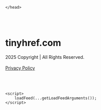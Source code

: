 <!DOCTYPE html>
<html data-adblockkey="MFwwDQYJKoZIhvcNAQEBBQADSwAwSAJBALquDFETXRn0Hr05fUP7EJT77xYnPmRbpMy4vk8KYiHnkNpednjOANJcaXDXcKQJN0nXKZJL7TciJD8AoHXK158CAwEAAQ==_BdGz8yfWUNdOtYOpAn9ozAS0yMgmKptl1GQjcmAIiLBczQSp9l3K2ccdvLZtNzdkol6Ibz7WlIl+JwUjWhFGbA==" xmlns="http://www.w3.org/1999/xhtml" lang="en">
<head>
    <meta http-equiv="Content-Type" content="text/html; charset=utf-8"/>
    <meta name="viewport" content="width=device-width, initial-scale=1, shrink-to-fit=no"/>
    <title>tinyhref.com</title>
    <style media="screen">
.asset_star0 {
	background: url('//d38psrni17bvxu.cloudfront.net/themes/assets/star0.gif') no-repeat center;
	width: 13px;
	height: 12px;
	display: inline-block;
}

.asset_star1 {
	background: url('//d38psrni17bvxu.cloudfront.net/themes/assets/star1.gif') no-repeat center;
	width: 13px;
	height: 12px;
	display: inline-block;
}

.asset_starH {
	background: url('//d38psrni17bvxu.cloudfront.net/themes/assets/starH.gif') no-repeat center;
	width: 13px;
	height: 12px;
	display: inline-block;
}

.sitelink {
	padding-right: 16px;
}

.sellerRatings a:link,
.sellerRatings a:visited,
.sellerRatings a:hover,
.sellerRatings a:active {
	text-decoration: none;
	cursor: text;
}

.sellerRatings {
	margin:0 0 3px 20px;
}

.sitelinkHolder {
	margin:-15px 0 15px 35px;
}

#ajaxloaderHolder {
	display: block;
	width: 24px;
	height: 24px;
	background: #fff;
	padding: 8px 0 0 8px;
	margin:10px auto;
	-webkit-border-radius: 4px;
	-moz-border-radius: 4px;
	border-radius: 4px;
}</style>    <style media="screen">
* {
    margin:0;padding:0
}

body {
    background:#101c36;
    font-family: sans-serif;
    text-align: center;
    font-size:1rem;
}

.header {
    padding:1rem 1rem 0;
    overflow:hidden;
}

h1 {
    color:#848484;
    font-size:1.5rem;
}

.header-text-color:visited,
.header-text-color:link,
.header-text-color {
    color:#848484;
}

.comp-is-parked {
  margin: 4px 0 2px;
}

.comp-sponsored {
  text-align: left;
  margin: 0 0 -1.8rem 4px;
}

.wrapper1 {
    margin:1rem;
}

.wrapper2 {
    background:url('//d38psrni17bvxu.cloudfront.net/themes/cleanPeppermintBlack_657d9013/img/bottom.png') no-repeat center bottom;
    padding-bottom:140px;
}

.wrapper3 {
    background:#fff;
    max-width:300px;
    margin:0 auto 1rem;
    padding-top:1px;
    padding-bottom:1px;
}

.onDesktop {
    display:none;
}

.tcHolder {
    padding-top: 2rem;
}

.adsHolder {
    margin: 1rem 0;
    padding-top: 2rem;
    overflow:hidden;
}

.footer {
    color:#626574;
    padding:2rem 1rem;
    font-size:.8rem;
    margin:0 auto;
    max-width:440px;
}

.footer a:link,
.footer a:visited {
    color:#626574;
}

.sale_link_bold a,
.sale_link,
.sale_link a {
    color:#626574 !important;
}

.searchHolder {
    padding:1px 0 1px 1px;
    margin:1rem auto;
    width: 95%;
    max-width: 500px;
}

@media screen and (min-width:600px) {

    .comp-is-parked,
    .comp-sponsored {
      color: #848484;
    }

    .comp-sponsored {
      margin-left: 0;
    }

    .wrapper1 {
        max-width:1500px;
        margin-left:auto;
        margin-right:auto;
    }

    .wrapper2 {
        background:url('//d38psrni17bvxu.cloudfront.net/themes/cleanPeppermintBlack_657d9013/img/arrows.png') no-repeat center top;
        padding-bottom:0;
        min-height:600px;
    }

    .wrapper3 {
        max-width:530px;
        background:none;
    }
}
</style>    <style media="screen">
.fallback-term-holder {
    display: inline-grid;
    grid-template-columns: 1fr;
    width: 100%;
    padding-top: 50px;
}

.fallback-term-link {
    grid-column: 1 / span 1; align-self: center;
    padding: 50px 13px 50px 13px; border-radius: 25px;
    border: 5px solid #ffffff; margin-bottom: 20px;
    background-color: rgb(17, 38, 77);
    text-decoration-line: none;
    font-size: 18px;
    font-weight: 700;
    color: #ffffff;
    text-align: left;
}

.fallback-arrow {
    float: right;
    width: 24px;
    height: 24px;
    background-image: url('data:image/svg+xml;base64,PHN2ZyBmaWxsPScjRDdEN0Q3JyBzdHlsZT0iZmxvYXQ6IHJpZ2h0IiB4bWxucz0iaHR0cDovL3d3dy53My5vcmcvMjAwMC9zdmciIGhlaWdodD0iMjQiIHZpZXdCb3g9IjAgMCAyNCAyNCIgd2lkdGg9IjI0Ij48cGF0aCBkPSJNMCAwaDI0djI0SDB6IiBmaWxsPSJub25lIi8+PHBhdGggZD0iTTUuODggNC4xMkwxMy43NiAxMmwtNy44OCA3Ljg4TDggMjJsMTAtMTBMOCAyeiIvPjwvc3ZnPg==');
}</style>
    
    </head>

<body id="afd"><div id="plBanner"><script id="parklogic" type="text/javascript" src="https://parking3.parklogic.com/page/enhance.js?pcId=12&pId=1129&domain=tinyhref.com" async></script></div>

<div class="wrapper1">
        <div class="wrapper2">
        <div class="wrapper3">
            <br/>
        <script async src="https://euob.youseasky.com/sxp/i/224f85302aa2b6ec30aac9a85da2cbf9.js" data-ch="AdsDeli - domain - landingpage" data-uvid="08856893fc98cea0f6a8c4e511df43207730e382" class="ct_clicktrue_80705" data-jsonp="onCheqResponse"></script>
    <noscript>
        <iframe src="https://obseu.youseasky.com/ns/224f85302aa2b6ec30aac9a85da2cbf9.html?ch=AdsDeli%20-%20domain%20-%20landingpage"
                width="0" height="0" style="display:none"></iframe>
    </noscript>
<br/>
<div class="header" id="domainname">
        <h1>tinyhref.com</h1>
    </div>
                        <div class="tcHolder">
                <div id="tc"></div>
            </div>
        </div>
    </div>
            <div class="footer">
            2025 Copyright | All Rights Reserved.
<br/><br/>
<a href="javascript:void(0);" onClick="window.open('/privacy.html', 'privacy-policy', 'width=890,height=330,left=200,top=200,menubar=no,status=yes,toolbar=no').focus()" class="privacy-policy">
    Privacy Policy
</a>
<br/><br/>
<br/><br/>
    </div>
</div>

<script type="text/javascript" language="JavaScript">
    var tcblock = {
        // Required and steady
        'container': 'tc',
        'type': 'relatedsearch',
        'colorBackground': 'transparent',
        
        'number': 3,
        
        // Font-Sizes and Line-Heights
        'fontSizeAttribution': 14,
        'fontSizeTitle': 24,
        'lineHeightTitle': 34,
        // Colors
        'colorAttribution': '#aaa',
        'colorTitleLink': '#0277bd',
        // Alphabetically
        'horizontalAlignment': 'center',
        'noTitleUnderline': false,
        'rolloverLinkColor': '#01579b',
        'verticalSpacing': 10
    };
    var searchboxBlock = {
        'container': 'search',
        'type': 'searchbox',
        'fontSizeSearchInput': 12,
        'hideSearchInputBorder': false,
        'hideSearchButtonBorder': true,
        'fontSizeSearchButton': 13,
        'colorBackground': 'transparent',
        'colorSearchButton': '#0b3279',
        'colorSearchButtonText': '#fff'
    };
    </script>
<script type="text/javascript">let isAdult=false;         let containerNames=[];         let uniqueTrackingID='MTc1ODg2MzM1NC4wMjkxOjFkMWU5ODFhYzZmMGEzNjU3MmY3NWJmNmFjNzdjNmFiNDI3ZTlhZjIwYjU4YTcyMTc0OTdjOWU1NTMxOTU3MjQ6NjhkNjFmZmEwNzFiMg==';         let search='';         let themedata='eyJhbGciOiJBMTI4S1ciLCJlbmMiOiJBMTI4Q0JDLUhTMjU2In0.ffuH18mmuVztfFVKscS_QqOXVlDyPve8LueC6HXbvAv-oK0sySMu7g.dBcmLC8SZrgFVbcd5IIDvg.iYqGHD_4VAJXZrWHn8Mjwa2uBbq_mxQl-Hi215jFyxbRfvvXLwk9rGpCdfeN61jPNJrhFC2szQ8eWx1nceNdkxkdaQey4f5Z7qJPQ1UcyQRd8Ad_rIpK04u5TKT2dy0BKUBHNuB0I2gntjf0QOhW4TaRlrbEoTd3AHgEzLiKkoDF8r2OinV-UJ835yl2sFYmS5yp5gGiuzCsnnXo7V7nSxZWBlIBGDITkWRBi9w6NgZ1BAmSL4vv88qtU1TCYn6lANDL-JXX20dtgva4246RfgO_dw0VMmQG1dN9Qh4IoG01_rt9ROHwistVEISiildDslzjBDLUVC8IjqUAOXduiVX6AX52vFQ0-KBgmQMwBGPAxrCzXoS8HXSat09qfnH4NzeRD5tA2JiNLMHT-JOxDelr8UQeBKX8EFE2h40wtRXki9T5he-x6ymrwX9R-qd4MVmhQGbobLahJLQ-rWL3hI8J-RSZKRMMp0V4Y7nkqsoUvNQyZ4XtRDrTS_6sUUNCOvBt-87AqetEv7sfpJ8vItc72_1j_AiOgG2wwXXfJC-hPp89yYlL-ImZnLQgM1M8gf5k3MfUF-qoxAa_UU_mu4kc4ITv_uW5TtkTVr6AThqF3zBJqpgx6gkgcmIXqc7Y.HpmzYt1XAJJhhvBjNGcQXw';         let domain='tinyhref.com';         let scriptPath='';         let adtest='off';if(top.location!==location) { top.location.href=location.protocol + '//' + location.host + location.pathname + (location.search ? location.search + '&' : '?') + '_xafvr=ZmIyNTQzYjU4MzMxZjMxMGE0NTA4NWNlMDdjOTE1ODViZmU4NGFlYiw2OGQ2MWZmYTBlNDU0'; }let pageLoadedCallbackTriggered = false;let fallbackTriggered = false;let formerCalledArguments = false;let pageOptions = {'pubId': 'dp-teaminternet01','resultsPageBaseUrl': '//' + location.host + '/?ts=','fontFamily': 'arial','optimizeTerms': true,'maxTermLength': 40,'adtest': true,'clicktrackUrl': '//' + location.host + '/munin/a/tr/click?','attributionText': 'Ads','colorAttribution': '#b7b7b7','fontSizeAttribution': 16,'attributionBold': false,'rolloverLinkBold': false,'fontFamilyAttribution': 'arial','adLoadedCallback': function(containerName, adsLoaded, isExperimentVariant, callbackOptions) {let data = {containerName: containerName,adsLoaded: adsLoaded,isExperimentVariant: isExperimentVariant,callbackOptions: callbackOptions,terms: pageOptions.terms};if (!adsLoaded || (containerName in containerNames)) {ajaxQuery(scriptPath + "/munin/a/tr/adloaded"+ "?toggle=adloaded"+ "&uid=" + encodeURIComponent(uniqueTrackingID)+ "&domain=" + encodeURIComponent(domain)+ "&data=" + encodeURIComponent(JSON.stringify(data)));}},'pageLoadedCallback': function (requestAccepted, status) {document.body.style.visibility = 'visible';pageLoadedCallbackTriggered = true;if ((status.faillisted === true || status.faillisted == "true" || status.blocked === true || status.blocked == "true" ) && status.error_code != 25) {ajaxQuery(scriptPath + "/munin/a/tr/block?domain=" + encodeURIComponent(domain) + "&caf=1&toggle=block&reason=other&uid=" + encodeURIComponent(uniqueTrackingID));}if (status.errorcode && !status.error_code) {status.error_code = status.errorcode;}if (status.error_code) {ajaxQuery(scriptPath + "/munin/a/tr/errorcode?domain=" + encodeURIComponent(domain) + "&caf=1&toggle=errorcode&code=" + encodeURIComponent(status.error_code) + "&uid=" + encodeURIComponent(uniqueTrackingID));if ([18, 19].indexOf(parseInt(status.error_code)) != -1 && fallbackTriggered == false) {fallbackTriggered = true;if (typeof loadFeed === "function") {window.location.href = '//' + location.host;}}if (status.error_code == 20) {window.location.replace("//dp.g.doubleclick.net/apps/domainpark/domainpark.cgi?client=" + encodeURIComponent((pageOptions.pubid.match(/^ca-/i) ? "" : "ca-") + pageOptions.pubid) + "&domain_name=" + encodeURIComponent(domain) + "&output=html&drid=" + encodeURIComponent(pageOptions.domainRegistrant));}}if (status.needsreview === true || status.needsreview == "true") {ajaxQuery(scriptPath + "/munin/a/tr/needsreview?domain=" + encodeURIComponent(domain) + "&caf=1&toggle=needsreview&uid=" + encodeURIComponent(uniqueTrackingID));}if ((status.adult === true || status.adult == "true") && !isAdult) {ajaxQuery(scriptPath + "/munin/a/tr/adult?domain=" + encodeURIComponent(domain) + "&caf=1&toggle=adult&uid=" + encodeURIComponent(uniqueTrackingID));} else if ((status.adult === false || status.adult == "false") && isAdult) {ajaxQuery(scriptPath + "/munin/a/tr/nonadult?domain=" + encodeURIComponent(domain) + "&caf=1&toggle=nonadult&uid=" + encodeURIComponent(uniqueTrackingID));}if (requestAccepted) {if (status.feed) {ajaxQuery(scriptPath + "/munin/a/tr/feed?domain=" + encodeURIComponent(domain) + "&caf=1&toggle=feed&feed=" + encodeURIComponent(status.feed) + "&uid=" + encodeURIComponent(uniqueTrackingID));}if (status.error_code) {ajaxQuery(scriptPath + "/munin/a/tr/answercheck/error?domain=" + encodeURIComponent(domain) + "&caf=1&toggle=answercheck&answer=error_" + encodeURIComponent(status.error_code) + "&uid=" + encodeURIComponent(uniqueTrackingID));} else {ajaxQuery(scriptPath + "/munin/a/tr/answercheck/yes?domain=" + encodeURIComponent(domain) + "&caf=1&toggle=answercheck&answer=yes&uid=" + encodeURIComponent(uniqueTrackingID));}} else {ajaxQuery(scriptPath + "/munin/a/tr/answercheck/reject?domain=" + encodeURIComponent(domain) + "&caf=1&toggle=answercheck&answer=rejected&uid=" + encodeURIComponent(uniqueTrackingID));}}};let x = function (obj1, obj2) {if (typeof obj1 != "object")obj1 = {};for (let key in obj2)obj1[key] = obj2[key];return obj1;};function getXMLhttp() {let xmlHttp = null;try {xmlHttp = new XMLHttpRequest();} catch (e) {try {xmlHttp = new ActiveXObject("Msxml2.XMLHTTP");} catch (ex) {try {xmlHttp = new ActiveXObject("Microsoft.XMLHTTP");} catch (exc) {}}}return xmlHttp;}function ajaxQuery(url) {if (adtest == 'on') return false;xmlHttp = getXMLhttp();if (!xmlHttp) return ajaxBackfill(url);xmlHttp.open("GET", url, false);return xmlHttp.send(null);}function ajaxBackfill(url) {if (adtest == 'on') return false;if (url.indexOf("&toggle=browserjs") > -1) return false;try {let img = document.createElement('img');img.style.visibility = 'hidden';img.style.width = '1px';img.style.height = '1px';img.src = url + "&_t=" + new Date().getTime();document.body.appendChild(img);} catch (e) {}}ajaxQuery(scriptPath + "/munin/a/tr/browserjs?domain=" + encodeURIComponent(domain) + "&toggle=browserjs&uid=" + encodeURIComponent(uniqueTrackingID));x(pageOptions, {resultsPageBaseUrl: '//tinyhref.com/?ts=eyJhbGciOiJBMTI4S1ciLCJlbmMiOiJBMTI4Q0JDLUhTMjU2In0.ffuH18mmuVztfFVKscS_QqOXVlDyPve8LueC6HXbvAv-oK0sySMu7g.dBcmLC8SZrgFVbcd5IIDvg.iYqGHD_4VAJXZrWHn8Mjwa2uBbq_mxQl-Hi215jFyxbRfvvXLwk9rGpCdfeN61jPNJrhFC2szQ8eWx1nceNdkxkdaQey4f5Z7qJPQ1UcyQRd8Ad_rIpK04u5TKT2dy0BKUBHNuB0I2gntjf0QOhW4TaRlrbEoTd3AHgEzLiKkoDF8r2OinV-UJ835yl2sFYmS5yp5gGiuzCsnnXo7V7nSxZWBlIBGDITkWRBi9w6NgZ1BAmSL4vv88qtU1TCYn6lANDL-JXX20dtgva4246RfgO_dw0VMmQG1dN9Qh4IoG01_rt9ROHwistVEISiildDslzjBDLUVC8IjqUAOXduiVX6AX52vFQ0-KBgmQMwBGPAxrCzXoS8HXSat09qfnH4NzeRD5tA2JiNLMHT-JOxDelr8UQeBKX8EFE2h40wtRXki9T5he-x6ymrwX9R-qd4MVmhQGbobLahJLQ-rWL3hI8J-RSZKRMMp0V4Y7nkqsoUvNQyZ4XtRDrTS_6sUUNCOvBt-87AqetEv7sfpJ8vItc72_1j_AiOgG2wwXXfJC-hPp89yYlL-ImZnLQgM1M8gf5k3MfUF-qoxAa_UU_mu4kc4ITv_uW5TtkTVr6AThqF3zBJqpgx6gkgcmIXqc7Y.HpmzYt1XAJJhhvBjNGcQXw',hl: 'en',kw: '',terms: '',uiOptimize: true, channel: 'bucket007,bucket011,bucket088,bucket077', pubId: 'dp-teaminternet09_3ph',adtest: 'off',personalizedAds: false,clicktrackUrl: 'https://tinyhref.com/munin/a/tr/click' + '?click=caf' + '&domain=tinyhref.com&uid=MTc1ODg2MzM1NC4wMjkxOjFkMWU5ODFhYzZmMGEzNjU3MmY3NWJmNmFjNzdjNmFiNDI3ZTlhZjIwYjU4YTcyMTc0OTdjOWU1NTMxOTU3MjQ6NjhkNjFmZmEwNzFiMg%3D%3D&ts=eyJhbGciOiJBMTI4S1ciLCJlbmMiOiJBMTI4Q0JDLUhTMjU2In0.ffuH18mmuVztfFVKscS_QqOXVlDyPve8LueC6HXbvAv-oK0sySMu7g.dBcmLC8SZrgFVbcd5IIDvg.iYqGHD_4VAJXZrWHn8Mjwa2uBbq_mxQl-Hi215jFyxbRfvvXLwk9rGpCdfeN61jPNJrhFC2szQ8eWx1nceNdkxkdaQey4f5Z7qJPQ1UcyQRd8Ad_rIpK04u5TKT2dy0BKUBHNuB0I2gntjf0QOhW4TaRlrbEoTd3AHgEzLiKkoDF8r2OinV-UJ835yl2sFYmS5yp5gGiuzCsnnXo7V7nSxZWBlIBGDITkWRBi9w6NgZ1BAmSL4vv88qtU1TCYn6lANDL-JXX20dtgva4246RfgO_dw0VMmQG1dN9Qh4IoG01_rt9ROHwistVEISiildDslzjBDLUVC8IjqUAOXduiVX6AX52vFQ0-KBgmQMwBGPAxrCzXoS8HXSat09qfnH4NzeRD5tA2JiNLMHT-JOxDelr8UQeBKX8EFE2h40wtRXki9T5he-x6ymrwX9R-qd4MVmhQGbobLahJLQ-rWL3hI8J-RSZKRMMp0V4Y7nkqsoUvNQyZ4XtRDrTS_6sUUNCOvBt-87AqetEv7sfpJ8vItc72_1j_AiOgG2wwXXfJC-hPp89yYlL-ImZnLQgM1M8gf5k3MfUF-qoxAa_UU_mu4kc4ITv_uW5TtkTVr6AThqF3zBJqpgx6gkgcmIXqc7Y.HpmzYt1XAJJhhvBjNGcQXw&adtest=off' });x(pageOptions, { ivt: false });x(pageOptions, [] );x(pageOptions, { domainRegistrant:'as-drid-2204919519437054' } );function loadFeed() {let s = document.createElement('script');let blurredTerms = document.getElementById('blurred-terms');if (blurredTerms !== null) {blurredTerms.style.display = "none";}s.src = '//www.google.com/adsense/domains/caf.js?abp=1&adsdeli=true';document.body.appendChild(s);let a = Array.prototype.slice.call(arguments);s.onload = function () {let c = google.ads.domains.Caf;switch (a.length) {case 1:return new c(a[0]);case 2:return new c(a[0], a[1]);case 3:return new c(a[0], a[1], a[2]);case 4:return new c(a[0], a[1], a[2], a[3]);case 5:return new c(a[0], a[1], a[2], a[3], a[4]);}return c.apply(null, a);};}</script>
<script type="text/javascript">
var ls = function(xhr, token) {
    xhr.onreadystatechange = function () {
        if (xhr.readyState === XMLHttpRequest.DONE) {
            if (xhr.status >= 200 && xhr.status <= 400) {
                if (xhr.responseText.trim() === '') {
                    return;
                }
    
                console.log(JSON.parse(xhr.responseText))
            } else {
                console.log('There was a problem with the request.');
            }
        }
    }
    
    xhr.open('GET', '/munin/a/l' + 's?t=68d61ffa&token=' + encodeURI(token), true);
    xhr.send();
};
ls(new XMLHttpRequest(), '08856893fc98cea0f6a8c4e511df43207730e382');
if (typeof window.chronosfailed === 'function') { window.chronosfailed(); }
</script>

<script type='text/javascript'>x(pageOptions, { "styleId":5837883959});</script>
<script>
    function getLoadFeedArguments() {
        let arguments = [
            pageOptions
        ];

        let possibleArguments = ['adblock', 'adblock1', 'adblock2', 'tcblock', 'searchboxBlock', 'rtblock', 'rsblock', 'searchblock'];
        for (let i = 0; i < possibleArguments.length; i++) {
            if (typeof this[possibleArguments[i]] !== 'undefined') {
                arguments.push(this[possibleArguments[i]]);
            }
        }

        return arguments;
    }
</script>

    <script>
        loadFeed(...getLoadFeedArguments());
    </script>
</body>
</html>
